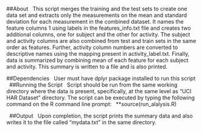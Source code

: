 ##About
 
This script merges the training and the test sets to create one data set and extracts only the measurements
on the mean and standard deviation for each measurement in the combined dataset. It names the feature columns
1 using labels in the features_info.txt file and creates two additional columns, one for subject and the other
for activity. The subject and activity columns are also combined from test and train sets in the same order as features.
Further, activity column numbers are converted to descriptive names using the mapping present in activity_label.txt.
Finally, data is summarized by combining mean of each feature for each subject and activity. This summary is written
to a file and is also printed.

##Dependencies
 
User must have dplyr package installed to run this script
 
##Running the Script
 
Script should be run from the same working directory where the data is present, specifically, at the same level
as “UCI HAR Dataset” directory. The script can be executed by typing the following command on the R command line prompt:
 
**source(run_alalysis.R)

 
##Output
 
Upon completion, the script prints the summary data and also writes it to the file called “mydata.txt” in the same directory.